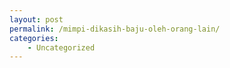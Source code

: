 ```yaml
---
layout: post
permalink: /mimpi-dikasih-baju-oleh-orang-lain/
categories:
    - Uncategorized
---
```


